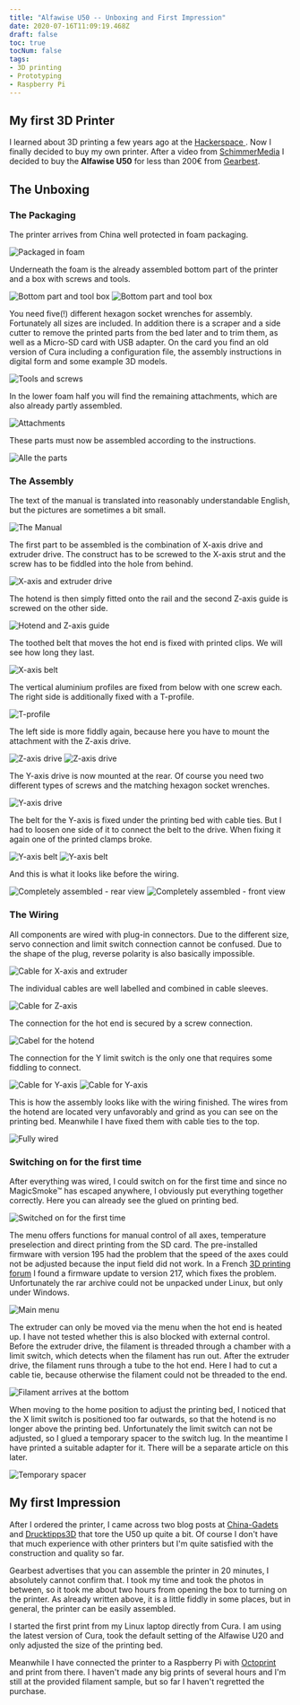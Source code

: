 ```yaml
---
title: "Alfawise U50 -- Unboxing and First Impression"
date: 2020-07-16T11:09:19.468Z
draft: false
toc: true
tocNum: false
tags:
- 3D printing
- Prototyping
- Raspberry Pi
---
```


## My first 3D Printer

I learned about 3D printing a few years ago at the [ Hackerspace ][1]. Now I finally decided to buy my own printer.
After a video from [SchimmerMedia][2] I decided to buy the **Alfawise U50** for less than 200€ from [Gearbest][3].

## The Unboxing
### The Packaging

The printer arrives from China well protected in foam packaging.

![Packaged in foam](/images/2020-07-15-alfawise-u50-unboxing-01.jpg)

Underneath the foam is the already assembled bottom part of the printer and a box with screws and tools.

![Bottom part and tool box](/images/2020-07-15-alfawise-u50-unboxing-02.jpg)
![Bottom part and tool box](/images/2020-07-15-alfawise-u50-unboxing-03.jpg)

You need five(!) different hexagon socket wrenches for assembly. Fortunately all sizes are included.
In addition there is a scraper and a side cutter to remove the printed parts from the bed later and to trim them, as well as a Micro-SD card with USB adapter. On the card you find an old version of Cura including a configuration file, the assembly instructions in digital form and some example 3D models.

![Tools and screws](/images/2020-07-15-alfawise-u50-unboxing-04.jpg)

In the lower foam half you will find the remaining attachments, which are also already partly assembled.

![Attachments](/images/2020-07-15-alfawise-u50-unboxing-05.jpg)

These parts must now be assembled according to the instructions.

![Alle the parts](/images/2020-07-15-alfawise-u50-unboxing-06.jpg)

### The Assembly

The text of the manual is translated into reasonably understandable English, but the pictures are sometimes a bit small.

![The Manual](/images/2020-07-15-alfawise-u50-unboxing-07.jpg)

The first part to be assembled is the combination of X-axis drive and extruder drive. The construct has to be screwed to the X-axis strut and the screw has to be fiddled into the hole from behind.

![X-axis and extruder drive](/images/2020-07-15-alfawise-u50-unboxing-08.jpg)

The hotend is then simply fitted onto the rail and the second Z-axis guide is screwed on the other side.

![Hotend and Z-axis guide](/images/2020-07-15-alfawise-u50-unboxing-09.jpg)

The toothed belt that moves the hot end is fixed with printed clips. We will see how long they last.

![X-axis belt](/images/2020-07-15-alfawise-u50-unboxing-10.jpg)

The vertical aluminium profiles are fixed from below with one screw each. The right side is additionally fixed with a T-profile.

![T-profile](/images/2020-07-15-alfawise-u50-unboxing-11.jpg)

The left side is more fiddly again, because here you have to mount the attachment with the Z-axis drive.

![Z-axis drive](/images/2020-07-15-alfawise-u50-unboxing-12.jpg)
![Z-axis drive](/images/2020-07-15-alfawise-u50-unboxing-13.jpg)

The Y-axis drive is now mounted at the rear. Of course you need two different types of screws and the matching hexagon socket wrenches.

![Y-axis drive](/images/2020-07-15-alfawise-u50-unboxing-14.jpg)

The belt for the Y-axis is fixed under the printing bed with cable ties. But I had to loosen one side of it to connect the belt to the drive.
When fixing it again one of the printed clamps broke.

![Y-axis belt](/images/2020-07-15-alfawise-u50-unboxing-15.jpg)
![Y-axis belt](/images/2020-07-15-alfawise-u50-unboxing-16.jpg)

And this is what it looks like before the wiring.

![Completely assembled - rear view](/images/2020-07-15-alfawise-u50-unboxing-17.jpg)
![Completely assembled - front view](/images/2020-07-15-alfawise-u50-unboxing-18.jpg)

### The Wiring

All components are wired with plug-in connectors. 
Due to the different size, servo connection and limit switch connection cannot be confused. Due to the shape of the plug, reverse polarity is also basically impossible.

![Cable for X-axis and extruder](/images/2020-07-15-alfawise-u50-unboxing-19.jpg)

The individual cables are well labelled and combined in cable sleeves.

![Cable for Z-axis](/images/2020-07-15-alfawise-u50-unboxing-20.jpg)

The connection for the hot end is secured by a screw connection.

![Cabel for the hotend](/images/2020-07-15-alfawise-u50-unboxing-21.jpg)

The connection for the Y limit switch is the only one that requires some fiddling to connect.

![Cable for Y-axis](/images/2020-07-15-alfawise-u50-unboxing-22.jpg)
![Cable for Y-axis](/images/2020-07-15-alfawise-u50-unboxing-23.jpg)

This is how the assembly looks like with the wiring finished. The wires from the hotend are located very unfavorably and grind as you can see on the printing bed.
Meanwhile I have fixed them with cable ties to the top.

![Fully wired](/images/2020-07-15-alfawise-u50-unboxing-24.jpg)

### Switching on for the first time

After everything was wired, I could switch on for the first time and since no MagicSmoke™ has escaped anywhere, I obviously put everything together correctly.
Here you can already see the glued on printing bed.

![Switched on for the first time](/images/2020-07-15-alfawise-u50-unboxing-25.jpg)

The menu offers functions for manual control of all axes, temperature preselection and direct printing from the SD card.
The pre-installed firmware with version 195 had the problem that the speed of the axes could not be adjusted because the input field did not work. 
In a French [3D printing forum][4] I found a firmware update to version 217, which fixes the problem. Unfortunately the rar archive could not be unpacked under Linux, but only under Windows.

![Main menu](/images/2020-07-15-alfawise-u50-unboxing-26.jpg)

The extruder can only be moved via the menu when the hot end is heated up. I have not tested whether this is also blocked with external control.
Before the extruder drive, the filament is threaded through a chamber with a limit switch, which detects when the filament has run out.
After the extruder drive, the filament runs through a tube to the hot end. Here I had to cut a cable tie, because otherwise the filament could not be threaded to the end.

![Filament arrives at the bottom](/images/2020-07-15-alfawise-u50-unboxing-27.jpg)

When moving to the home position to adjust the printing bed, I noticed that the X limit switch is positioned too far outwards, so that the hotend is no longer above the printing bed.
Unfortunately the limit switch can not be adjusted, so I glued a temporary spacer to the switch lug.
In the meantime I have printed a suitable adapter for it. There will be a separate article on this later.

![Temporary spacer](/images/2020-07-15-alfawise-u50-unboxing-28.jpg)

## My first Impression

After I ordered the printer, I came across two blog posts at [China-Gadets][5] and [Drucktipps3D][6] that tore the U50 up quite a bit.
Of course I don't have that much experience with other printers but I'm quite satisfied with the construction and quality so far.

Gearbest advertises that you can assemble the printer in 20 minutes, I absolutely cannot confirm that. I took my time and took the photos in between, so it took me about two hours from opening the box to turning on the printer.
As already written above, it is a little fiddly in some places, but in general, the printer can be easily assembled.

I started the first print from my Linux laptop directly from Cura. I am using the latest version of Cura, took the default setting of the Alfawise U20 and only adjusted the size of the printing bed.

Meanwhile I have connected the printer to a Raspberry Pi with [Octoprint][7] and print from there. I haven't made any big prints of several hours and I'm still at the provided filament sample, but so far I haven't regretted the purchase.

[1]: http://www.hackerspace-bremen.de "Hackerspace Bremen"
[2]: https://www.youtube.com/watch?v=nQ3ZTZvvC3M "[Alfawise U20 One] 3D-Drucker mit XXL Druckplattform zum schmalen Preis [Review][4K]"
[3]: https://de.gearbest.com/3d-printers--3d-printer-kits/pp_009143693697.html?wid=1895967 "Alfawise U50 DIY FDM 3D Drucker"
[4]: https://www.lesimprimantes3d.fr/forum/topic/30009-mise-a-jour-firmware-u50/ "Les Imprimantes 3D Forum"
[5]: https://www.china-gadgets.de/test-alfawise-u50-3d-drucker/ "China-Gadgets.de"
[6]: https://drucktipps3d.de/ein-ue-ei/ "Drucktipps3D.de"
[7]: https://octoprint.org/ "Octoprint.org"


